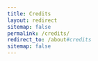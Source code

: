 ```yaml
---
title: Credits
layout: redirect
sitemap: false
permalink: /credits/
redirect_to: /about#credits
sitemap: false
---
```


